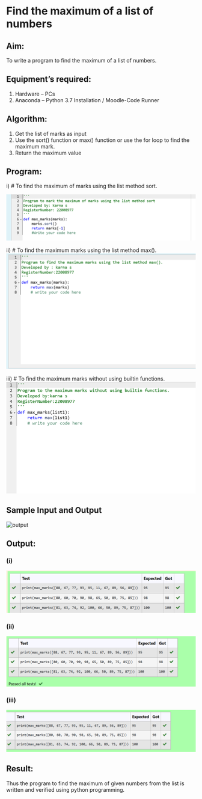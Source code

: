 # Find the maximum of a list of numbers
## Aim:
To write a program to find the maximum of a list of numbers.
## Equipment’s required:
1.	Hardware – PCs
2.	Anaconda – Python 3.7 Installation / Moodle-Code Runner
## Algorithm:
1.	Get the list of marks as input
2.	Use the sort() function or max() function or use the for loop to find the maximum mark.
3.	Return the maximum value
## Program:

i)	# To find the maximum of marks using the list method sort.

 ![](maxprog.png)
  


ii)	# To find the maximum marks using the list method max().
  ![](maxprog1.png)

iii) # To find the maximum marks without using builtin functions.
 ![](maxprog2.png)
## Sample Input and Output
![output](./img/max_marks1.jpg) 

## Output:
 ### (i)
 ![](maxout.png)
 ### (ii)
 ![](maxout1.png)
 ### (iii)
 ![](maxout2.png)
## Result:
Thus the program to find the maximum of given numbers from the list is written and verified using python programming.